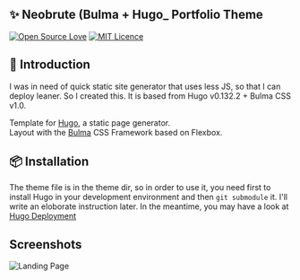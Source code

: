 ## ✨ Neobrute (Bulma + Hugo_ Portfolio Theme

[![Open Source Love](https://badges.frapsoft.com/os/v1/open-source.svg)](https://github.com/ellerbrock/open-source-badges/) [![MIT Licence](https://badges.frapsoft.com/os/mit/mit.svg?v=103)](https://opensource.org/licenses/mit-license.php)

## 💎 Introduction

I was in need of quick static site generator that uses less JS, so that I can deploy leaner. So I created this. It is based from Hugo v0.132.2 + Bulma CSS v1.0. 

Template for [Hugo](https://gohugo.io), a static page generator.  
Layout with the [Bulma](https://bulma.io/) CSS Framework based on Flexbox.

## 📦 Installation

The theme file is in the theme dir, so in order to use it, you need first to install Hugo in your development environment and then `git submodule` it.
I'll write an eloborate instruction later. In the meantime, you may have a look at [Hugo Deployment](https://gohugo.io/hosting-and-deployment/)

## Screenshots

![Landing Page](https://i.ibb.co/MsFNMNV/Screenshot-from-2024-08-19-23-13-47.png)
